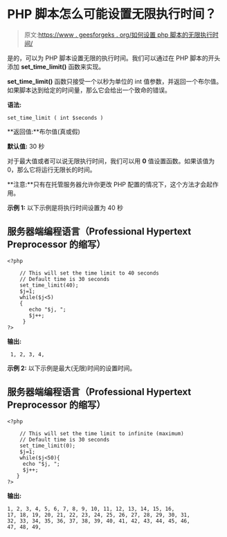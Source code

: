 # PHP 脚本怎么可能设置无限执行时间？

> 原文:[https://www . geesforgeks . org/如何设置 php 脚本的无限执行时间/](https://www.geeksforgeeks.org/how-is-it-possible-to-set-an-infinite-execution-time-for-php-script/)

是的，可以为 PHP 脚本设置无限的执行时间。我们可以通过在 PHP 脚本的开头添加 **set_time_limit()** 函数来实现。

**set_time_limit()** 函数只接受一个以秒为单位的 int 值参数，并返回一个布尔值。如果脚本达到给定的时间量，那么它会给出一个致命的错误。

**语法:**

```
set_time_limit ( int $seconds )
```

**返回值:**布尔值(真或假)

**默认值:** 30 秒

对于最大值或者可以说无限执行时间，我们可以用 **0** 值设置函数。如果该值为 0，那么它将运行无限长的时间。

**注意:**只有在托管服务器允许你更改 PHP 配置的情况下，这个方法才会起作用。

**示例 1:** 以下示例是将执行时间设置为 40 秒

## 服务器端编程语言（Professional Hypertext Preprocessor 的缩写）

```
<?php

    // This will set the time limit to 40 seconds 
    // Default time is 30 seconds
    set_time_limit(40);
    $j=1;
    while($j<5)
    {
       echo "$j, ";
       $j++;
     }
?>
```

**输出:**

```
 1, 2, 3, 4,
```

**示例 2:** 以下示例是最大(无限)时间的设置时间。

## 服务器端编程语言（Professional Hypertext Preprocessor 的缩写）

```
<?php

    // This will set the time limit to infinite (maximum) 
    // Default time is 30 seconds
    set_time_limit(0);
    $j=1;
    while($j<50){
     echo "$j, ";
     $j++;
   }
?>
```

**输出:**

```
1, 2, 3, 4, 5, 6, 7, 8, 9, 10, 11, 12, 13, 14, 15, 16, 
17, 18, 19, 20, 21, 22, 23, 24, 25, 26, 27, 28, 29, 30, 31, 
32, 33, 34, 35, 36, 37, 38, 39, 40, 41, 42, 43, 44, 45, 46,
47, 48, 49,
```